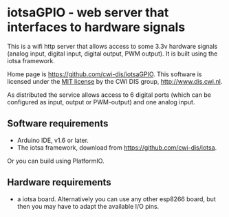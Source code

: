# iotsaGPIO - web server that interfaces to hardware signals

This is a wifi http server that allows access to some 3.3v hardware signals (analog input, digital input, digital output, PWM output). It is built using the iotsa framework.

Home page is <https://github.com/cwi-dis/iotsaGPIO>.
This software is licensed under the [MIT license](LICENSE.txt) by the   CWI DIS group, <http://www.dis.cwi.nl>.

As distributed the service allows access to 6 digital ports (which can be configured as input, output or PWM-output) and one analog input.

## Software requirements

* Arduino IDE, v1.6 or later.
* The iotsa framework, download from <https://github.com/cwi-dis/iotsa>.

Or you can build using PlatformIO.

## Hardware requirements

* a iotsa board. Alternatively you can use any other esp8266 board, but then you may have to adapt the available I/O pins.